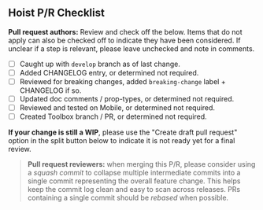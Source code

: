 Hoist P/R Checklist
-------------------

**Pull request authors:** Review and check off the below. Items that do not apply can also be
checked off to indicate they have been considered. If unclear if a step is relevant, please leave
unchecked and note in comments.

- [ ] Caught up with `develop` branch as of last change.
- [ ] Added CHANGELOG entry, or determined not required.
- [ ] Reviewed for breaking changes, added `breaking-change` label + CHANGELOG if so.
- [ ] Updated doc comments / prop-types, or determined not required.
- [ ] Reviewed and tested on Mobile, or determined not required.
- [ ] Created Toolbox branch / PR, or determined not required.

**If your change is still a WIP**, please use the "Create draft pull request" option in the split
button below to indicate it is not ready yet for a final review.

> **Pull request reviewers:** when merging this P/R, please consider using a *squash commit* to
> collapse multiple intermediate commits into a single commit representing the overall feature
> change. This helps keep the commit log clean and easy to scan across releases. PRs containing a
> single commit should be *rebased* when possible.

